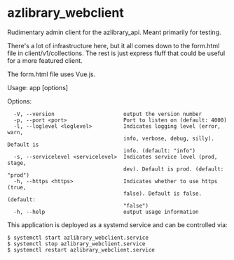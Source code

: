 # azlibrary_webclient
Rudimentary admin client for the azlibrary_api. Meant primarily for testing. 

There's a lot of infrastructure here, but it all comes down to the form.html file in client/v1/collections. The rest is just express fluff that could be useful for a more featured client.

The form.html file uses Vue.js.

Usage: app [options]

Options:
```
  -V, --version                      output the version number
  -p, --port <port>                  Port to listen on (default: 4000)
  -l, --loglevel <loglevel>          Indicates logging level (error, warn, 
                                     info, verbose, debug, silly). Default is 
                                     info. (default: "info")
  -s, --servicelevel <servicelevel>  Indicates service level (prod, stage, 
                                     dev). Default is prod. (default: "prod")
  -h, --https <https>                Indicates whether to use https (true, 
                                     false). Default is false. (default: 
                                     "false")
  -h, --help                         output usage information
```


This application is deployed as a systemd service and can be controlled via:

```
$ systemctl start azlibrary_webclient.service
$ systemctl stop azlibrary_webclient.service
$ systemctl restart azlibrary_webclient.service
```
